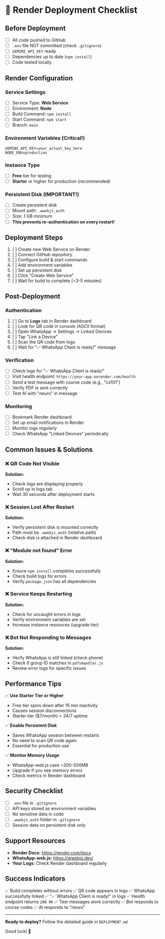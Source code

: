 # 🚀 Render Deployment Checklist

## Before Deployment

- [ ] All code pushed to GitHub
- [ ] `.env` file NOT committed (check `.gitignore`)
- [ ] `GEMINI_API_KEY` ready
- [ ] Dependencies up to date (`npm install`)
- [ ] Code tested locally

## Render Configuration

### Service Settings
- [ ] Service Type: **Web Service**
- [ ] Environment: **Node**
- [ ] Build Command: `npm install`
- [ ] Start Command: `npm start`
- [ ] Branch: `main`

### Environment Variables (Critical!)
```
GEMINI_API_KEY=your_actual_key_here
NODE_ENV=production
```

### Instance Type
- [ ] **Free** tier for testing
- [ ] **Starter** or higher for production (recommended)

### Persistent Disk (IMPORTANT!)
- [ ] Create persistent disk
- [ ] Mount path: `.wwebjs_auth`
- [ ] Size: 1 GB minimum
- [ ] **This prevents re-authentication on every restart!**

## Deployment Steps

1. [ ] Create new Web Service on Render
2. [ ] Connect GitHub repository
3. [ ] Configure build & start commands
4. [ ] Add environment variables
5. [ ] Set up persistent disk
6. [ ] Click "Create Web Service"
7. [ ] Wait for build to complete (~3-5 minutes)

## Post-Deployment

### Authentication
1. [ ] Go to **Logs** tab in Render dashboard
2. [ ] Look for QR code in console (ASCII format)
3. [ ] Open WhatsApp → Settings → Linked Devices
4. [ ] Tap "Link a Device"
5. [ ] Scan the QR code from logs
6. [ ] Wait for "✅ WhatsApp Client is ready!" message

### Verification
- [ ] Check logs for "✅ WhatsApp Client is ready!"
- [ ] Visit health endpoint: `https://your-app.onrender.com/health`
- [ ] Send a test message with course code (e.g., "cs101")
- [ ] Verify PDF is sent correctly
- [ ] Test AI with "neuro" in message

### Monitoring
- [ ] Bookmark Render dashboard
- [ ] Set up email notifications in Render
- [ ] Monitor logs regularly
- [ ] Check WhatsApp "Linked Devices" periodically

## Common Issues & Solutions

### ❌ QR Code Not Visible
**Solution:** 
- Check logs are displaying properly
- Scroll up in logs tab
- Wait 30 seconds after deployment starts

### ❌ Session Lost After Restart
**Solution:**
- Verify persistent disk is mounted correctly
- Path must be `.wwebjs_auth` (relative path)
- Check disk is attached in Render dashboard

### ❌ "Module not found" Error
**Solution:**
- Ensure `npm install` completes successfully
- Check build logs for errors
- Verify `package.json` has all dependencies

### ❌ Service Keeps Restarting
**Solution:**
- Check for uncaught errors in logs
- Verify environment variables are set
- Increase instance resources (upgrade tier)

### ❌ Bot Not Responding to Messages
**Solution:**
- Verify WhatsApp is still linked (check phone)
- Check if group ID matches in `pdfsHandler.js`
- Review error logs for specific issues

## Performance Tips

✅ **Use Starter Tier or Higher**
- Free tier spins down after 15 min inactivity
- Causes session disconnections
- Starter tier ($7/month) = 24/7 uptime

✅ **Enable Persistent Disk**
- Saves WhatsApp session between restarts
- No need to scan QR code again
- Essential for production use

✅ **Monitor Memory Usage**
- WhatsApp-web.js uses ~300-500MB
- Upgrade if you see memory errors
- Check metrics in Render dashboard

## Security Checklist

- [ ] `.env` file in `.gitignore`
- [ ] API keys stored as environment variables
- [ ] No sensitive data in code
- [ ] `.wwebjs_auth` folder in `.gitignore`
- [ ] Session data on persistent disk only

## Support Resources

- **Render Docs:** https://render.com/docs
- **WhatsApp-web.js:** https://wwebjs.dev/
- **Your Logs:** Check Render dashboard regularly

## Success Indicators

✅ Build completes without errors
✅ QR code appears in logs
✅ WhatsApp successfully linked
✅ "✅ WhatsApp Client is ready!" in logs
✅ Health endpoint returns `200 OK`
✅ Test messages work correctly
✅ Bot responds to course codes
✅ AI responds to "neuro"

---

**Ready to deploy?** Follow the detailed guide in `DEPLOYMENT.md`

Good luck! 🎉
